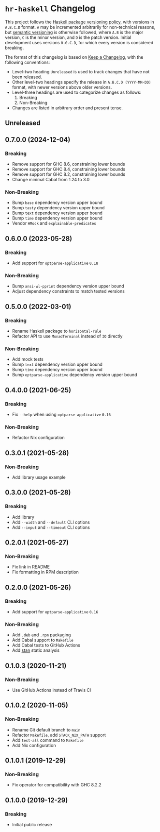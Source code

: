 # `hr-haskell` Changelog

This project follows the [Haskell package versioning policy][PVP], with
versions in `A.B.C.D` format.  `A` may be incremented arbitrarily for
non-technical reasons, but [semantic versioning][SemVer] is otherwise
followed, where `A.B` is the major version, `C` is the minor version, and `D`
is the patch version.  Initial development uses versions `0.0.C.D`, for which
every version is considered breaking.

[PVP]: <https://pvp.haskell.org/>
[SemVer]: <https://semver.org/>

The format of this changelog is based on [Keep a Changelog][KaC], with the
following conventions:

* Level-two heading `Unreleased` is used to track changes that have not been
  released.
* Other level-two headings specify the release in `A.B.C.D (YYYY-MM-DD)`
  format, with newer versions above older versions.
* Level-three headings are used to categorize changes as follows:
    1. Breaking
    2. Non-Breaking
* Changes are listed in arbitrary order and present tense.

[KaC]: <https://keepachangelog.com/en/1.0.0/>

## Unreleased

## 0.7.0.0 (2024-12-04)

### Breaking

* Remove support for GHC 8.6, constraining lower bounds
* Remove support for GHC 8.4, constraining lower bounds
* Remove support for GHC 8.2, constraining lower bounds
* Change minimal Cabal from 1.24 to 3.0

### Non-Breaking

* Bump `base` dependency version upper bound
* Bump `tasty` dependency version upper bound
* Bump `text` dependency version upper bound
* Bump `time` dependency version upper bound
* Vendor `HMock` and `explainable-predicates`

## 0.6.0.0 (2023-05-28)

### Breaking

* Add support for `optparse-applicative` `0.18`

### Non-Breaking

* Bump `ansi-wl-pprint` dependency version upper bound
* Adjust dependency constraints to match tested versions

## 0.5.0.0 (2022-03-01)

### Breaking

* Rename Haskell package to `horizontal-rule`
* Refactor API to use `MonadTerminal` instead of `IO` directly

### Non-Breaking

* Add mock tests
* Bump `text` dependency version upper bound
* Bump `time` dependency version upper bound
* Bump `optparse-applicative` dependency version upper bound

## 0.4.0.0 (2021-06-25)

### Breaking

* Fix `--help` when using `optparse-applicative` `0.16`

### Non-Breaking

* Refactor Nix configuration

## 0.3.0.1 (2021-05-28)

### Non-Breaking

* Add library usage example

## 0.3.0.0 (2021-05-28)

### Breaking

* Add library
* Add `--width` and `--default` CLI options
* Add `--input` and `--timeout` CLI options

## 0.2.0.1 (2021-05-27)

### Non-Breaking

* Fix link in README
* Fix formatting in RPM description

## 0.2.0.0 (2021-05-26)

### Breaking

* Add support for `optparse-applicative` `0.16`

### Non-Breaking

* Add `.deb` and `.rpm` packaging
* Add Cabal support to `Makefile`
* Add Cabal tests to GitHub Actions
* Add [stan](https://hackage.haskell.org/package/stan) static analysis

## 0.1.0.3 (2020-11-21)

### Non-Breaking

* Use GitHub Actions instead of Travis CI

## 0.1.0.2 (2020-11-05)

### Non-Breaking

* Rename Git default branch to `main`
* Refactor `Makefile`, add `STACK_NIX_PATH` support
* Add `test-all` command to `Makefile`
* Add Nix configuration

## 0.1.0.1 (2019-12-29)

### Non-Breaking

* Fix operator for compatibility with GHC 8.2.2

## 0.1.0.0 (2019-12-29)

### Breaking

* Initial public release
